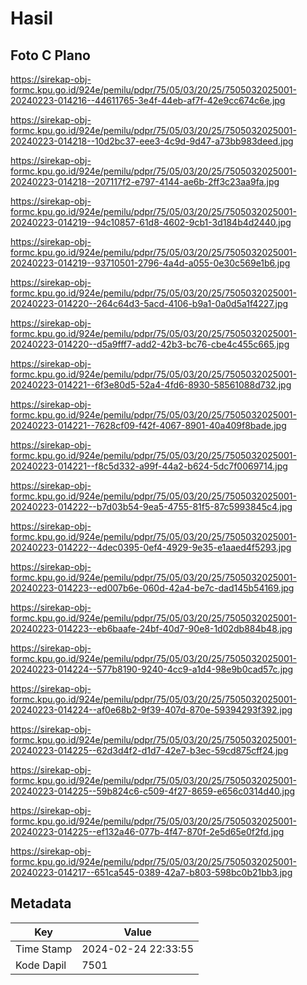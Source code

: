 # Hasil

## Foto C Plano

https://sirekap-obj-formc.kpu.go.id/924e/pemilu/pdpr/75/05/03/20/25/7505032025001-20240223-014216--44611765-3e4f-44eb-af7f-42e9cc674c6e.jpg

https://sirekap-obj-formc.kpu.go.id/924e/pemilu/pdpr/75/05/03/20/25/7505032025001-20240223-014218--10d2bc37-eee3-4c9d-9d47-a73bb983deed.jpg

https://sirekap-obj-formc.kpu.go.id/924e/pemilu/pdpr/75/05/03/20/25/7505032025001-20240223-014218--207117f2-e797-4144-ae6b-2ff3c23aa9fa.jpg

https://sirekap-obj-formc.kpu.go.id/924e/pemilu/pdpr/75/05/03/20/25/7505032025001-20240223-014219--94c10857-61d8-4602-9cb1-3d184b4d2440.jpg

https://sirekap-obj-formc.kpu.go.id/924e/pemilu/pdpr/75/05/03/20/25/7505032025001-20240223-014219--93710501-2796-4a4d-a055-0e30c569e1b6.jpg

https://sirekap-obj-formc.kpu.go.id/924e/pemilu/pdpr/75/05/03/20/25/7505032025001-20240223-014220--264c64d3-5acd-4106-b9a1-0a0d5a1f4227.jpg

https://sirekap-obj-formc.kpu.go.id/924e/pemilu/pdpr/75/05/03/20/25/7505032025001-20240223-014220--d5a9fff7-add2-42b3-bc76-cbe4c455c665.jpg

https://sirekap-obj-formc.kpu.go.id/924e/pemilu/pdpr/75/05/03/20/25/7505032025001-20240223-014221--6f3e80d5-52a4-4fd6-8930-58561088d732.jpg

https://sirekap-obj-formc.kpu.go.id/924e/pemilu/pdpr/75/05/03/20/25/7505032025001-20240223-014221--7628cf09-f42f-4067-8901-40a409f8bade.jpg

https://sirekap-obj-formc.kpu.go.id/924e/pemilu/pdpr/75/05/03/20/25/7505032025001-20240223-014221--f8c5d332-a99f-44a2-b624-5dc7f0069714.jpg

https://sirekap-obj-formc.kpu.go.id/924e/pemilu/pdpr/75/05/03/20/25/7505032025001-20240223-014222--b7d03b54-9ea5-4755-81f5-87c5993845c4.jpg

https://sirekap-obj-formc.kpu.go.id/924e/pemilu/pdpr/75/05/03/20/25/7505032025001-20240223-014222--4dec0395-0ef4-4929-9e35-e1aaed4f5293.jpg

https://sirekap-obj-formc.kpu.go.id/924e/pemilu/pdpr/75/05/03/20/25/7505032025001-20240223-014223--ed007b6e-060d-42a4-be7c-dad145b54169.jpg

https://sirekap-obj-formc.kpu.go.id/924e/pemilu/pdpr/75/05/03/20/25/7505032025001-20240223-014223--eb6baafe-24bf-40d7-90e8-1d02db884b48.jpg

https://sirekap-obj-formc.kpu.go.id/924e/pemilu/pdpr/75/05/03/20/25/7505032025001-20240223-014224--577b8190-9240-4cc9-a1d4-98e9b0cad57c.jpg

https://sirekap-obj-formc.kpu.go.id/924e/pemilu/pdpr/75/05/03/20/25/7505032025001-20240223-014224--af0e68b2-9f39-407d-870e-59394293f392.jpg

https://sirekap-obj-formc.kpu.go.id/924e/pemilu/pdpr/75/05/03/20/25/7505032025001-20240223-014225--62d3d4f2-d1d7-42e7-b3ec-59cd875cff24.jpg

https://sirekap-obj-formc.kpu.go.id/924e/pemilu/pdpr/75/05/03/20/25/7505032025001-20240223-014225--59b824c6-c509-4f27-8659-e656c0314d40.jpg

https://sirekap-obj-formc.kpu.go.id/924e/pemilu/pdpr/75/05/03/20/25/7505032025001-20240223-014225--ef132a46-077b-4f47-870f-2e5d65e0f2fd.jpg

https://sirekap-obj-formc.kpu.go.id/924e/pemilu/pdpr/75/05/03/20/25/7505032025001-20240223-014217--651ca545-0389-42a7-b803-598bc0b21bb3.jpg


## Metadata

| Key        | Value               |
| ---------- | ------------------- |
| Time Stamp | 2024-02-24 22:33:55 |
| Kode Dapil | 7501                |



